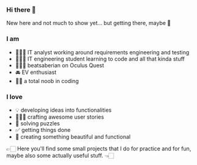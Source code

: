 ### Hi there 👋

<!--
**judetta/judetta** is a ✨ _special_ ✨ repository because its `README.md` (this file) appears on your GitHub profile.

Here are some ideas to get you started:

- 🔭 I’m currently working on ...
- 🌱 I’m currently learning ...
- 👯 I’m looking to collaborate on ...
- 🤔 I’m looking for help with ...
- 💬 Ask me about ...
- 📫 How to reach me: ...
- 😄 Pronouns: ...
- ⚡ Fun fact: ...
-->

New here and not much to show yet... but getting there, maybe 🤔

### I am 

- 👩🏻‍💻 IT analyst working around requirements engineering and testing
- 👩🏻‍🎓 IT engineering student learning to code and all that kinda stuff
- 🤸🏻‍♀️ beatsaberian on Oculus Quest
- 🚘 EV enthusiast
- 👶🏻 a total noob in coding

### I love

- 💡 developing ideas into functionalities
- 👩🏻‍🔧 crafting awesome user stories
- 🔗 solving puzzles
- ✅ getting things done
- 🎨 creating something beautiful and functional

👉🏻 Here you'll find some small projects that I do for practice and for fun, maybe also some actually useful stuff. 👈🏻 
